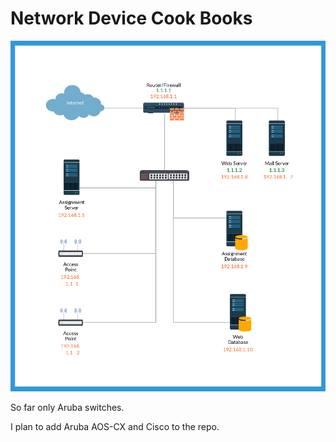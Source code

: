 # Network Device Cook Books

![Network](/Aruba/images/Network-Diagram-Template-of-a-Office-Network-on-a-Single-Subnet.png)


So far only Aruba switches. 

I plan to add Aruba AOS-CX and Cisco to the repo.
